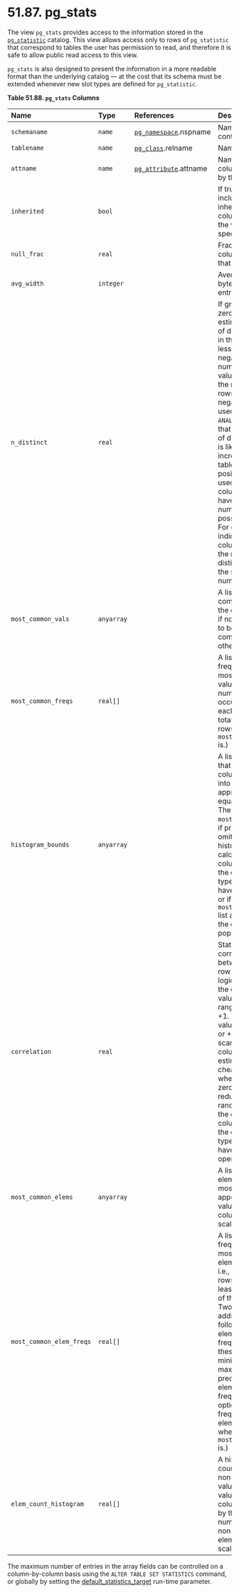 # 51.87. pg\_stats

The view `pg_stats` provides access to the information stored in the [`pg_statistic`](https://www.postgresql.org/docs/10/static/catalog-pg-statistic.html) catalog. This view allows access only to rows of `pg_statistic` that correspond to tables the user has permission to read, and therefore it is safe to allow public read access to this view.

`pg_stats` is also designed to present the information in a more readable format than the underlying catalog — at the cost that its schema must be extended whenever new slot types are defined for `pg_statistic`.

**Table 51.88. `pg_stats` Columns**

| Name | Type | References | Description |
| :--- | :--- | :--- | :--- |
| `schemaname` | `name` | [`pg_namespace`](https://www.postgresql.org/docs/10/static/catalog-pg-namespace.html).nspname | Name of schema containing table |
| `tablename` | `name` | [`pg_class`](https://www.postgresql.org/docs/10/static/catalog-pg-class.html).relname | Name of table |
| `attname` | `name` | [`pg_attribute`](https://www.postgresql.org/docs/10/static/catalog-pg-attribute.html).attname | Name of the column described by this row |
| `inherited` | `bool` |  | If true, this row includes inheritance child columns, not just the values in the specified table |
| `null_frac` | `real` |  | Fraction of column entries that are null |
| `avg_width` | `integer` |  | Average width in bytes of column's entries |
| `n_distinct` | `real` |  | If greater than zero, the estimated number of distinct values in the column. If less than zero, the negative of the number of distinct values divided by the number of rows. \(The negated form is used when `ANALYZE` believes that the number of distinct values is likely to increase as the table grows; the positive form is used when the column seems to have a fixed number of possible values.\) For example, -1 indicates a unique column in which the number of distinct values is the same as the number of rows. |
| `most_common_vals` | `anyarray` |  | A list of the most common values in the column. \(Null if no values seem to be more common than any others.\) |
| `most_common_freqs` | `real[]` |  | A list of the frequencies of the most common values, i.e., number of occurrences of each divided by total number of rows. \(Null when `most_common_vals` is.\) |
| `histogram_bounds` | `anyarray` |  | A list of values that divide the column's values into groups of approximately equal population. The values in `most_common_vals`, if present, are omitted from this histogram calculation. \(This column is null if the column data type does not have a `<` operator or if the `most_common_vals` list accounts for the entire population.\) |
| `correlation` | `real` |  | Statistical correlation between physical row ordering and logical ordering of the column values. This ranges from -1 to +1. When the value is near -1 or +1, an index scan on the column will be estimated to be cheaper than when it is near zero, due to reduction of random access to the disk. \(This column is null if the column data type does not have a `<` operator.\) |
| `most_common_elems` | `anyarray` |  | A list of non-null element values most often appearing within values of the column. \(Null for scalar types.\) |
| `most_common_elem_freqs` | `real[]` |  | A list of the frequencies of the most common element values, i.e., the fraction of rows containing at least one instance of the given value. Two or three additional values follow the per-element frequencies; these are the minimum and maximum of the preceding per-element frequencies, and optionally the frequency of null elements. \(Null when `most_common_elems` is.\) |
| `elem_count_histogram` | `real[]` |  | A histogram of the counts of distinct non-null element values within the values of the column, followed by the average number of distinct non-null elements. \(Null for scalar types.\) |

The maximum number of entries in the array fields can be controlled on a column-by-column basis using the `ALTER TABLE SET STATISTICS` command, or globally by setting the [default\_statistics\_target](https://www.postgresql.org/docs/10/static/runtime-config-query.html#GUC-DEFAULT-STATISTICS-TARGET) run-time parameter.

